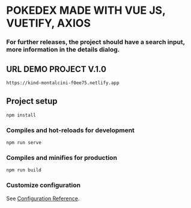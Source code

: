# POKEDEX MADE WITH VUE JS, VUETIFY, AXIOS

### For further releases, the project should have a search input, more information in the details dialog.

## URL DEMO PROJECT V.1.0
```
https://kind-montalcini-f0ee75.netlify.app
```

## Project setup
```
npm install
```

### Compiles and hot-reloads for development
```
npm run serve
```

### Compiles and minifies for production
```
npm run build
```

### Customize configuration
See [Configuration Reference](https://cli.vuejs.org/config/).
